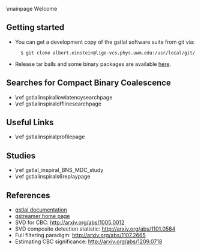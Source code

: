\mainpage Welcome

## Getting started

- You can get a development copy of the gstlal software suite from git via:

		$ git clone albert.einstein@ligo-vcs.phys.uwm.edu:/usr/local/git/

- Release tar balls and some binary packages are available <a href=https://www.lsc-group.phys.uwm.edu/daswg/download/repositories.html>here</a>.

## Searches for Compact Binary Coalescence

- \ref gstlalinspirallowlatencysearchpage
- \ref gstlalinspiralofflinesearchpage

## Useful Links

- \ref gstlalinspiralprofilepage

## Studies

- \ref gstlal_inspiral_BNS_MDC_study
- \ref gstlalinspirals6replaypage

## References

- <a href=@gstlaldoc> gstlal documentation</a>
- <a href=http://gstreamer.freedesktop.org/> gstreamer home page </a>
- SVD for CBC: http://arxiv.org/abs/1005.0012
- SVD composite detection statistic: http://arxiv.org/abs/1101.0584
- Full filtering paradigm: http://arxiv.org/abs/1107.2665
- Estimating CBC significance: http://arxiv.org/abs/1209.0718
